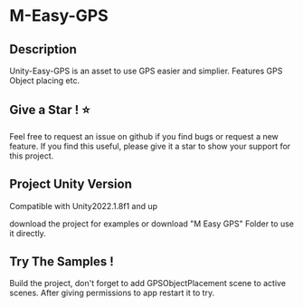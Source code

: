 # M-Easy-GPS

## Description
Unity-Easy-GPS is an asset to use GPS easier and simplier. Features GPS Object placing etc.

## Give a Star ! ⭐
Feel free to request an issue on github if you find bugs or request a new feature. 
If you find this useful, please give it a star to show your support for this project.

## Project Unity Version

Compatible with Unity2022.1.8f1 and up

download the project for examples or download "M Easy GPS" Folder to use it directly.

## Try The Samples !

Build the project, don't forget to add GPSObjectPlacement scene to active scenes. After giving permissions to app restart it to try.

